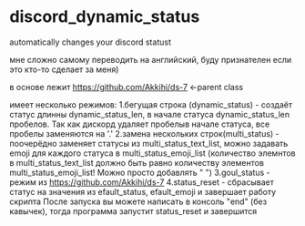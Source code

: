 # discord_dynamic_status
automatically changes your discord statust

мне сложно самому переводить на английский, буду признателен если это кто-то сделает за меня)

в основе лежит https://github.com/Akkihi/ds-7 <-parent class

имеет несколько режимов:
  1.бегущая строка (dynamic_status) - создаёт статус длинны dynamic_status_len, в начале статуса dynamic_status_len пробелов. Так как дискорд удаляет пробелыв начале статуса, все пробелы заменяются на '.'
  2.замена нескольких строк(multi_status) - поочерёдно заменяет статусы из multi_status_text_list, можно задавать emoji для каждого статуса в multi_status_emoji_list (количество элемнтов в multi_status_text_list должно быть равно количеству элементов multi_status_emoji_list! Можно просто добавлять " ")
  3.goul_status - режим из https://github.com/Akkihi/ds-7
  4.status_reset - сбрасывает статус на значения из efault_status, efault_emoji и завершает работу скрипта
После запуска вы можете написать в консоль "end" (без кавычек), тогда программа запустит status_reset и завершится
